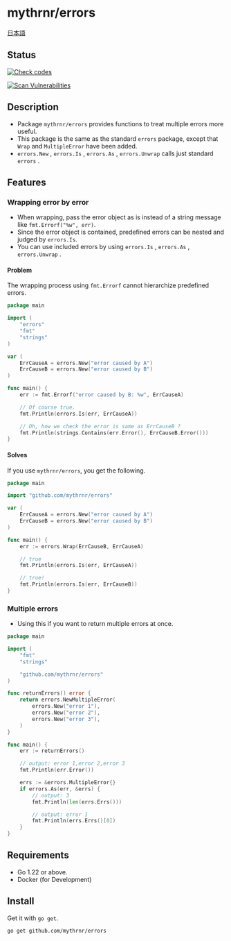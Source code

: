 # mythrnr/errors

[日本語](./README.jp.md)

## Status

[![Check codes](https://github.com/mythrnr/errors/actions/workflows/check-code.yaml/badge.svg)](https://github.com/mythrnr/errors/actions/workflows/check-code.yaml)

[![Scan Vulnerabilities](https://github.com/mythrnr/errors/actions/workflows/scan-vulnerabilities.yaml/badge.svg)](https://github.com/mythrnr/errors/actions/workflows/scan-vulnerabilities.yaml)

## Description

- Package `mythrnr/errors` provides functions to treat multiple errors more useful.
- This package is the same as the standard `errors` package,
except that `Wrap` and `MultipleError` have been added.
- `errors.New` , `errors.Is` , `errors.As` , `errors.Unwrap` calls just standard `errors` .

## Features

### Wrapping error by error

- When wrapping, pass the error object as is instead of a string message
  like `fmt.Errorf("%w", err)`.
- Since the error object is contained, predefined errors can be nested
  and judged by `errors.Is`.
- You can use included errors by using `errors.Is` , `errors.As` , `errors.Unwrap` .

#### Problem

The wrapping process using `fmt.Errorf` cannot hierarchize predefined errors.

```go
package main

import (
    "errors"
    "fmt"
    "strings"
)

var (
    ErrCauseA = errors.New("error caused by A")
    ErrCauseB = errors.New("error caused by B")
)

func main() {
    err := fmt.Errorf("error caused by B: %w", ErrCauseA)

    // Of course true.
    fmt.Println(errors.Is(err, ErrCauseA))

    // Oh, how we check the error is same as ErrCauseB ?
    fmt.Println(strings.Contains(err.Error(), ErrCauseB.Error()))
}
```

#### Solves

If you use `mythrnr/errors`, you get the following.

```go
package main

import "github.com/mythrnr/errors"

var (
    ErrCauseA = errors.New("error caused by A")
    ErrCauseB = errors.New("error caused by B")
)

func main() {
    err := errors.Wrap(ErrCauseB, ErrCauseA)

    // true
    fmt.Println(errors.Is(err, ErrCauseA))

    // true!
    fmt.Println(errors.Is(err, ErrCauseB))
}
```

### Multiple errors

- Using this if you want to return multiple errors at once.

```go
package main

import (
    "fmt"
    "strings"

    "github.com/mythrnr/errors"
)

func returnErrors() error {
    return errors.NewMultipleError(
        errors.New("error 1"),
        errors.New("error 2"),
        errors.New("error 3"),
    )
}

func main() {
    err := returnErrors()

    // output: error 1,error 2,error 3
    fmt.Println(err.Error())

    errs := &errors.MultipleError{}
    if errors.As(err, &errs) {
        // output: 3
        fmt.Println(len(errs.Errs()))

        // output: error 1
        fmt.Println(errs.Errs()[0])
    }
}
```

## Requirements

- Go 1.22 or above.
- Docker (for Development)

## Install

Get it with `go get`.

```bash
go get github.com/mythrnr/errors
```
